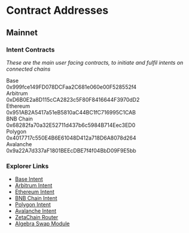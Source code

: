 # Contract Addresses

## Mainnet

### Intent Contracts

*These are the main user facing contracts, to initiate and fulfil intents on connected chains*

<div class="address-list">
  <div class="address-row">
    <div class="network-label">Base</div>
    <div class="address-block">0x999fce149FD078DCFaa2C681e060e00F528552f4</div>
  </div>
  
  <div class="address-row">
    <div class="network-label">Arbitrum</div>
    <div class="address-block">0xD6B0E2a8D115cCA2823c5F80F8416644F3970dD2</div>
  </div>
  
  <div class="address-row">
    <div class="network-label">Ethereum</div>
    <div class="address-block">0x951AB2A5417a51eB5810aC44BC1fC716995C1CAB</div>
  </div>
  
  <div class="address-row">
    <div class="network-label">BNB Chain</div>
    <div class="address-block">0x68282fa70a32E52711d437b6c5984B714Eec3ED0</div>
  </div>
  
  <div class="address-row">
    <div class="network-label">Polygon</div>
    <div class="address-block">0x4017717c550E4B6E61048D412a718D6A8078d264</div>
  </div>
  
  <div class="address-row">
    <div class="network-label">Avalanche</div>
    <div class="address-block">0x9a22A7d337aF1801BEEcDBE7f4f04BbD09F9E5bb</div>
  </div>
</div>

### Explorer Links

- [Base Intent](https://basescan.org/address/0x999fce149FD078DCFaa2C681e060e00F528552f4)
- [Arbitrum Intent](https://arbiscan.io/address/0xd6b0e2a8d115cca2823c5f80f8416644f3970dd2)
- [Ethereum Intent](https://etherscan.io/address/0x951ab2a5417a51eb5810ac44bc1fc716995c1cab)
- [BNB Chain Intent](https://bscscan.com/address/0x68282fa70a32e52711d437b6c5984b714eec3ed0)
- [Polygon Intent](https://polygonscan.com/address/0x4017717c550e4b6e61048d412a718d6a8078d264)
- [Avalanche Intent](https://snowtrace.io/address/0x9a22a7d337af1801beecdbe7f4f04bbd09f9e5bb)
- [ZetaChain Router](https://zetachain.blockscout.com/address/0xcd74f36bad8f842641e67ec390be092a243297d6)
- [Algebra Swap Module](https://zetachain.blockscout.com/address/0x5d71aa0a455b7a714faf6fdf87829f98cbfe5bae)